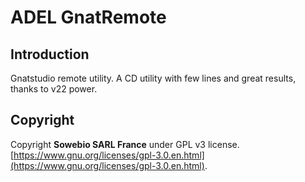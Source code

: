 # ADEL GnatRemote

## Introduction

Gnatstudio remote utility. A CD utility with few lines and great results, thanks to v22 power.

## Copyright

Copyright **Sowebio SARL France** under GPL v3 license.
[https://www.gnu.org/licenses/gpl-3.0.en.html](https://www.gnu.org/licenses/gpl-3.0.en.html).